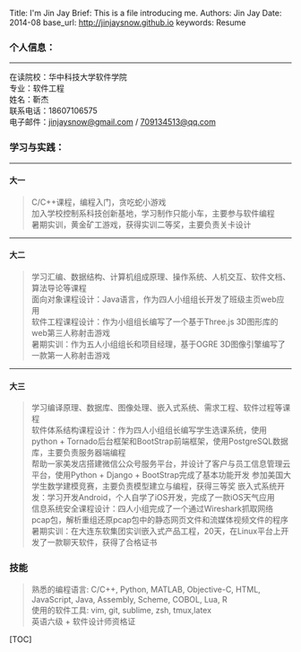 Title:   I'm Jin Jay
Brief:   This is a file introducing me.
Authors: Jin Jay
Date:    2014-08
base_url: http://jinjaysnow.github.io
keywords: Resume


### **个人信息：**

---

在读院校：华中科技大学软件学院    
专业：软件工程  
姓名：靳杰  
联系电话：18607106575  
电子邮件：jinjaysnow@gmail.com / 709134513@qq.com  

### **学习与实践：**

---

#### 大一
> C/C++课程，编程入门，贪吃蛇小游戏  
> 加入学校控制系科技创新基地，学习制作只能小车，主要参与软件编程  
> 暑期实训，黄金矿工游戏，获得实训二等奖，主要负责关卡设计

---

#### 大二
> 学习汇编、数据结构、计算机组成原理、操作系统、人机交互、软件文档、算法导论等课程  
> 面向对象课程设计：Java语言，作为四人小组组长开发了班级主页web应用  
> 软件工程课程设计：作为小组组长编写了一个基于Three.js 3D图形库的web第三人称射击游戏  
> 暑期实训：作为五人小组组长和项目经理，基于OGRE 3D图像引擎编写了一款第一人称射击游戏

---

#### 大三
> 学习编译原理、数据库、图像处理、嵌入式系统、需求工程、软件过程等课程  
> 软件体系结构课程设计：作为四人小组组长编写学生选课系统，使用python + Tornado后台框架和BootStrap前端框架，使用PostgreSQL数据库，主要负责服务器端编程   
> 帮助一家美发店搭建微信公众号服务平台，并设计了客户与员工信息管理云平台，使用Python + Django + BootStrap完成了基本功能开发
> 参加美国大学生数学建模竞赛，主要负责模型建立与编程，获得三等奖
> 嵌入式系统开发：学习开发Android，个人自学了iOS开发，完成了一款iOS天气应用  
> 信息系统安全课程设计：四人小组完成了一个通过Wireshark抓取网络pcap包，解析重组还原pcap包中的静态网页文件和流媒体视频文件的程序  
> 暑期实训：在大连东软集团实训嵌入式产品工程，20天，在Linux平台上开发了一款聊天软件，获得了合格证书   

### 技能
> 熟悉的编程语言: C/C++, Python, MATLAB, Objective-C, HTML, JavaScript, Java, Assembly, Scheme, COBOL, Lua, R  
> 使用的软件工具: vim, git, sublime, zsh, tmux,latex  
> 英语六级 + 软件设计师资格证

[TOC]
